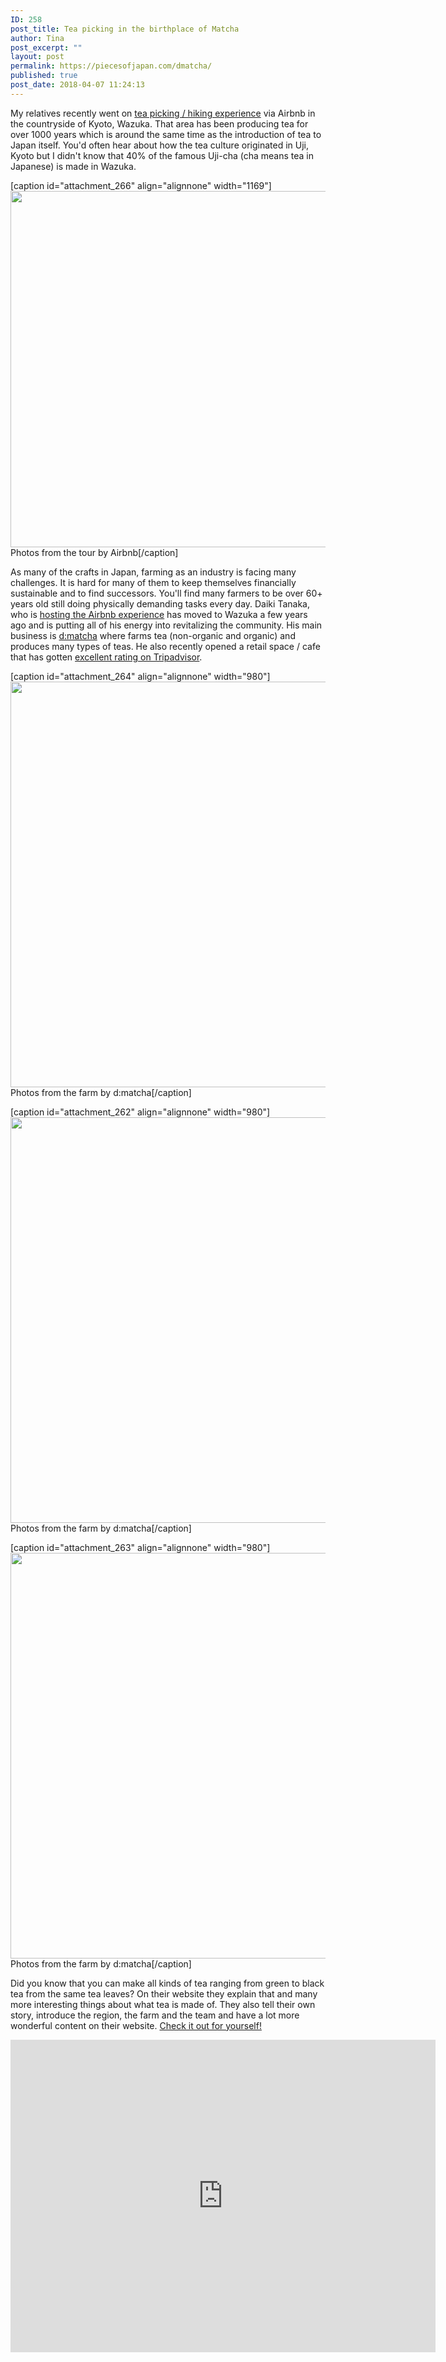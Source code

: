 ```yaml
---
ID: 258
post_title: Tea picking in the birthplace of Matcha
author: Tina
post_excerpt: ""
layout: post
permalink: https://piecesofjapan.com/dmatcha/
published: true
post_date: 2018-04-07 11:24:13
---
```

My relatives recently went on <a href="https://www.airbnb.com/experiences/111384">tea picking / hiking experience</a> via Airbnb in the countryside of Kyoto, Wazuka. That area has been producing tea for over 1000 years which is around the same time as the introduction of tea to Japan itself. You'd often hear about how the tea culture originated in Uji, Kyoto but I didn't know that 40% of the famous Uji-cha (cha means tea in Japanese) is made in Wazuka.

[caption id="attachment_266" align="alignnone" width="1169"]<img class="wp-image-266 size-full" src="https://piecesofjapan.com/wp-content/uploads/2018/04/dmatcha_tour.jpg" alt="" width="1169" height="570" /> Photos from the tour by Airbnb[/caption]

As many of the crafts in Japan, farming as an industry is facing many challenges. It is hard for many of them to keep themselves financially sustainable and to find successors. You'll find many farmers to be over 60+ years old still doing physically demanding tasks every day. Daiki Tanaka, who is <a href="https://www.airbnb.com/experiences/111384">hosting the Airbnb experience</a> has moved to Wazuka a few years ago and is putting all of his energy into revitalizing the community. His main business is <a href="http://www.dmatcha.com/">d:matcha</a> where farms tea (non-organic and organic) and produces many types of teas. He also recently opened a retail space / cafe that has gotten <a href="https://www.tripadvisor.com/Restaurant_Review-g1121282-d12420415-Reviews-D_matcha_Kyoto_CAFE_KITCHEN-Wazuka_cho_Soraku_gun_Kyoto_Prefecture_Kinki.html">excellent rating on Tripadvisor</a>.

[caption id="attachment_264" align="alignnone" width="980"]<img class="wp-image-264 size-full" src="https://piecesofjapan.com/wp-content/uploads/2018/04/dmatcha_farm05.jpg" alt="" width="980" height="649" /> Photos from the farm by d:matcha[/caption]

[caption id="attachment_262" align="alignnone" width="980"]<img class="wp-image-262 size-full" src="https://piecesofjapan.com/wp-content/uploads/2018/04/dmatcha_farm03.jpg" alt="" width="980" height="649" /> Photos from the farm by d:matcha[/caption]

[caption id="attachment_263" align="alignnone" width="980"]<img class="wp-image-263 size-full" src="https://piecesofjapan.com/wp-content/uploads/2018/04/dmatcha_farm04.jpg" alt="" width="980" height="649" /> Photos from the farm by d:matcha[/caption]

Did you know that you can make all kinds of tea ranging from green to black tea from the same tea leaves? On their website they explain that and many more interesting things about what tea is made of. They also tell their own story, introduce the region, the farm and the team and have a lot more wonderful content on their website. <a href="http://www.dmatcha.com/what-is-tea-made-of">Check it out for yourself!</a>

<iframe style="border: 0;" src="https://www.google.com/maps/embed?pb=!1m14!1m8!1m3!1d13105.447475651765!2d135.9057021!3d34.7968367!3m2!1i1024!2i768!4f13.1!3m3!1m2!1s0x0%3A0x72021d1bbb4d4983!2sd%3Amatcha+Kyoto+CAFE%26KITCHEN!5e0!3m2!1sen!2sus!4v1523122426193" width="680" height="500" frameborder="0" allowfullscreen="allowfullscreen"><span data-mce-type="bookmark" style="display: inline-block; width: 0px; overflow: hidden; line-height: 0;" class="mce_SELRES_start">﻿</span></iframe>
